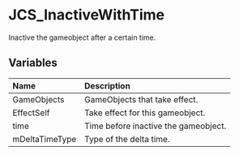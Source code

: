 # JCS_InactiveWithTime

Inactive the gameobject after a certain time.

## Variables

| Name           | Description                          |
|:---------------|:-------------------------------------|
| GameObjects    | GameObjects that take effect.        |
| EffectSelf     | Take effect for this gameobject.     |
| time           | Time before inactive the gameobject. |
| mDeltaTimeType | Type of the delta time.              |
